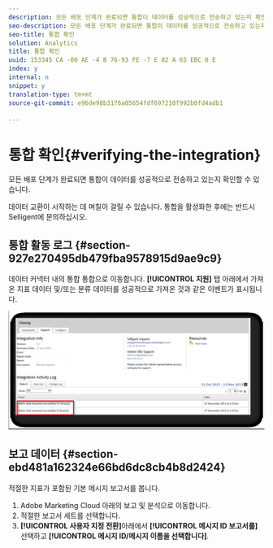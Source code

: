 ```yaml
---
description: 모든 배포 단계가 완료되면 통합이 데이터를 성공적으로 전송하고 있는지 확인할 수 있습니다.
seo-description: 모든 배포 단계가 완료되면 통합이 데이터를 성공적으로 전송하고 있는지 확인할 수 있습니다.
seo-title: 통합 확인
solution: Analytics
title: 통합 확인
uuid: 153345 CA -00 AE -4 B 76-93 FE -7 E 82 A 65 EBC 0 E
index: y
internal: n
snippet: y
translation-type: tm+mt
source-git-commit: e96de98b3176a05654fdf697210f992b0fd4adb1

---
```



# 통합 확인{#verifying-the-integration}

모든 배포 단계가 완료되면 통합이 데이터를 성공적으로 전송하고 있는지 확인할 수 있습니다.

데이터 교환이 시작하는 데 며칠이 걸릴 수 있습니다. 통합을 활성화한 후에는 반드시 Selligent에 문의하십시오.

## 통합 활동 로그 {#section-927e270495db479fba9578915d9ae9c9}

데이터 커넥터 내의 통합 통합으로 이동합니다. **[!UICONTROL 지원]** 탭 아래에서 가져온 지표 데이터 및/또는 분류 데이터를 성공적으로 가져온 것과 같은 이벤트가 표시됩니다.

![](assets/selligent-verifying.png)

## 보고 데이터 {#section-ebd481a162324e66bd6dc8cb4b8d2424}

적절한 지표가 포함된 기본 메시지 보고서를 봅니다.

1. Adobe Marketing Cloud 아래의 보고 및 분석으로 이동합니다.
1. 적절한 보고서 세트를 선택합니다.
1. **[!UICONTROL 사용자 지정 전환]**&#x200B;아래에서 **[!UICONTROL 메시지 ID 보고서를]** 선택하고 **[!UICONTROL 메시지 ID/메시지 이름을 선택합니다]**.

